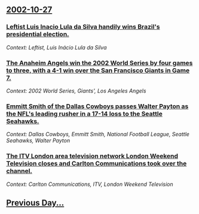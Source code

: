 ## [2002-10-27](/news/2002/10/27/index.md)

### [ Leftist Luis Inacio Lula da Silva handily wins Brazil's presidential election.](/news/2002/10/27/leftist-luis-ina-cio-lula-da-silva-handily-wins-brazil-s-presidential-election.md)
_Context: Leftist, Luis Inácio Lula da Silva_

### [ The Anaheim Angels win the 2002 World Series by four games to three, with a 4-1 win over the San Francisco Giants in Game 7.](/news/2002/10/27/the-anaheim-angels-win-the-2002-world-series-by-four-games-to-three-with-a-4a1-win-over-the-san-francisco-giants-in-game-7.md)
_Context: 2002 World Series, Giants', Los Angeles Angels_

### [ Emmitt Smith of the Dallas Cowboys passes Walter Payton as the NFL's leading rusher in a 17-14 loss to the Seattle Seahawks.](/news/2002/10/27/emmitt-smith-of-the-dallas-cowboys-passes-walter-payton-as-the-nfl-s-leading-rusher-in-a-17a14-loss-to-the-seattle-seahawks.md)
_Context: Dallas Cowboys, Emmitt Smith, National Football League, Seattle Seahawks, Walter Payton_

### [The ITV London area television network London Weekend Television closes and Carlton Communications took over the channel.](/news/2002/10/27/the-itv-london-area-television-network-london-weekend-television-closes-and-carlton-communications-took-over-the-channel.md)
_Context: Carlton Communications, ITV, London Weekend Television_

## [Previous Day...](/news/2002/10/26/index.md)

